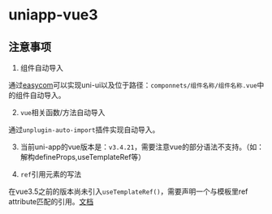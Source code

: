 # uniapp-vue3


## 注意事项

1. 组件自动导入

通过[easycom](https://uniapp.dcloud.net.cn/collocation/pages.html#easycom)可以实现uni-ui以及位于路径：`componnets/组件名称/组件名称.vue`中的组件自动导入。

2. `vue`相关函数/方法自动导入

通过`unplugin-auto-import`插件实现自动导入。

3. 当前uni-app的vue版本是：`v3.4.21`，需要注意vue的部分语法不支持。（如：解构defineProps,useTemplateRef等）


4. `ref`引用元素的写法

在vue3.5之前的版本尚未引入`useTemplateRef()`，需要声明一个与模板里ref attribute匹配的引用。[文档](https://cn.vuejs.org/guide/essentials/template-refs.html)